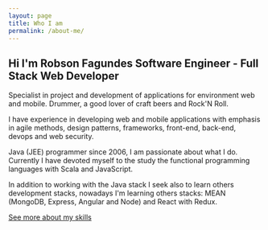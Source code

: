 ```yaml
---
layout: page
title: Who I am
permalink: /about-me/
---
```


Hi I'm Robson Fagundes Software Engineer - Full Stack Web Developer
---------------



Specialist in project and development of applications for environment web and mobile. Drummer, a good lover of craft beers and Rock'N Roll.

I have experience in developing web and mobile applications with emphasis in agile methods, design patterns, frameworks, front-end, back-end, devops and web security.  

Java (JEE) programmer since 2006, I am passionate about what I do. Currently I have devoted myself to the study the functional programming languages with Scala and JavaScript.  

In addition to working with the Java stack I seek also to learn others development stacks, nowadays I'm learning others stacks: MEAN (MongoDB, Express, Angular and Node) and React with Redux.

[See more about my skills](https://br.linkedin.com/in/robson-adão-fagundes-7b7a2216)  


